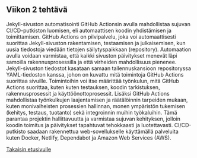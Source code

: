 ## Viikon 2 tehtävä

Jekyll-sivuston automatisointi GitHub Actionsin avulla mahdollistaa sujuvan CI/CD-putkiston luomisen, eli automaattisen koodin yhdistämisen ja toimittamisen. GitHub Actions on pilvipalvelu, joka voi automaattisesti suorittaa Jekyll-sivuston rakentamisen, testaamisen ja julkaisemisen, kun uusia tiedostoja viedään tietojen säilytyspaikkaan (repository). Automaation avulla voidaan varmistaa, että kaikki sivuston päivitykset menevät läpi samoilla rakennusprosessilla ja että virheiden mahdollisuus pienenee. 
Jekyll-sivuston tiedostot kasataan samaan tallennuskansioon repositoryssa YAML-tiedoston kanssa, johon on kuvattu mitä toimintoja GitHub Actions suorittaa sivuille. Toimintoihin voi itse määrittää työnkulun, mitä GitHub Actions suorittaa, kuten kuten testauksen, koodin tarkistuksen, rakennusprosessit ja käyttöönottoprosessit.
Lisäksi GitHub Actions mahdollistaa työnkulkujen laajentamisen ja räätälöinnin tarpeiden mukaan, kuten monivaiheisten prosessien hallinnan, monen ympäristön tukemisen (kehitys, testaus, tuotanto) sekä integroinnin muihin työkaluihin. Tämä parantaa projektin hallittavuutta ja varmistaa sujuvan kehityksen, jolloin koodin toimitus ja päivitykset tapahtuvat tehokkaasti ja luotettavasti.
CI/CD-putkisto saadaan rakennettua web-sovellukselle käyttämällä palveluita kuten Docker, Netlify, Dependabot ja Amazon Web Services (AWS).


[Takaisin etusivulle](index.md)
